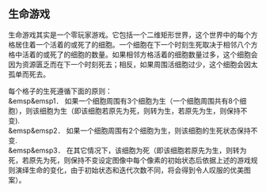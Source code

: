 ## 生命游戏 
生命游戏其实是一个零玩家游戏。它包括一个二维矩形世界，这个世界中的每个方格居住着一个活着的或死了的细胞。一个细胞在下一个时刻生死取决于相邻八个方格中活着的或死了的细胞的数量。如果相邻方格活着的细胞数量过多，这个细胞会因为资源匮乏而在下一个时刻死去；相反，如果周围活细胞过少，这个细胞会因太孤单而死去。  

每个格子的生死遵循下面的原则：   
&emsp&emsp1． 如果一个细胞周围有3个细胞为生（一个细胞周围共有8个细胞），则该细胞为生（即该细胞若原先为死，则转为生，若原先为生，则保持不变).  
&emsp&emsp2． 如果一个细胞周围有2个细胞为生，则该细胞的生死状态保持不变.  
&emsp&emsp3． 在其它情况下，该细胞为死（即该细胞若原先为生，则转为死，若原先为死，则保持不变设定图像中每个像素的初始状态后依据上述的游戏规则演绎生命的变化，由于初始状态和迭代次数不同，将会得到令人叹服的优美图案）。